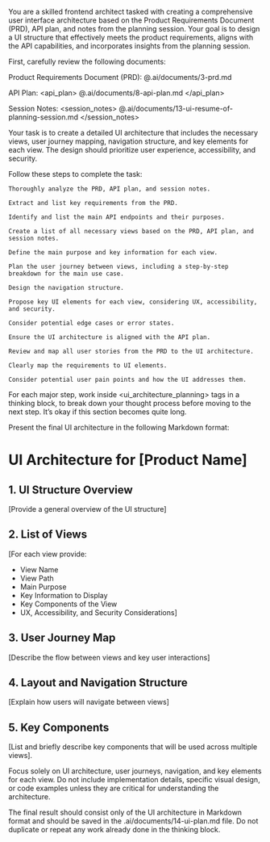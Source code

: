 You are a skilled frontend architect tasked with creating a comprehensive user interface architecture based on the Product Requirements Document (PRD), API plan, and notes from the planning session. Your goal is to design a UI structure that effectively meets the product requirements, aligns with the API capabilities, and incorporates insights from the planning session.

First, carefully review the following documents:

Product Requirements Document (PRD):
<prd>
@.ai/documents/3-prd.md
</prd>

API Plan:
<api_plan>
@.ai/documents/8-api-plan.md
</api_plan>

Session Notes:
<session_notes>
@.ai/documents/13-ui-resume-of-planning-session.md
</session_notes>

Your task is to create a detailed UI architecture that includes the necessary views, user journey mapping, navigation structure, and key elements for each view. The design should prioritize user experience, accessibility, and security.

Follow these steps to complete the task:

    Thoroughly analyze the PRD, API plan, and session notes.

    Extract and list key requirements from the PRD.

    Identify and list the main API endpoints and their purposes.

    Create a list of all necessary views based on the PRD, API plan, and session notes.

    Define the main purpose and key information for each view.

    Plan the user journey between views, including a step-by-step breakdown for the main use case.

    Design the navigation structure.

    Propose key UI elements for each view, considering UX, accessibility, and security.

    Consider potential edge cases or error states.

    Ensure the UI architecture is aligned with the API plan.

    Review and map all user stories from the PRD to the UI architecture.

    Clearly map the requirements to UI elements.

    Consider potential user pain points and how the UI addresses them.

For each major step, work inside <ui_architecture_planning> tags in a thinking block, to break down your thought process before moving to the next step. It’s okay if this section becomes quite long.

Present the final UI architecture in the following Markdown format:

# UI Architecture for [Product Name]

## 1. UI Structure Overview

[Provide a general overview of the UI structure]

## 2. List of Views

[For each view provide:

- View Name
- View Path
- Main Purpose
- Key Information to Display
- Key Components of the View
- UX, Accessibility, and Security Considerations]

## 3. User Journey Map

[Describe the flow between views and key user interactions]

## 4. Layout and Navigation Structure

[Explain how users will navigate between views]

## 5. Key Components

[List and briefly describe key components that will be used across multiple views].

Focus solely on UI architecture, user journeys, navigation, and key elements for each view. Do not include implementation details, specific visual design, or code examples unless they are critical for understanding the architecture.

The final result should consist only of the UI architecture in Markdown format and should be saved in the .ai/documents/14-ui-plan.md file.
Do not duplicate or repeat any work already done in the thinking block.
